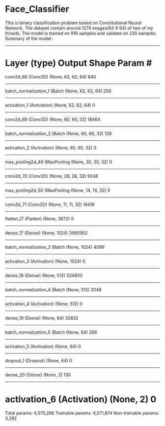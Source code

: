 # Face_Classifier
This is binary classification problem based on Constitutional Neural  Network.
The dataset contain around 1274 images(64 X 64) of two of my frineds.
The model is trained on 916 samples and validate on 230 samples.
Summary of the model :

_________________________________________________________________
Layer (type)                 Output Shape              Param #   
=================================================================
conv2d_68 (Conv2D)           (None, 62, 62, 64)        640       
_________________________________________________________________
batch_normalization_1 (Batch (None, 62, 62, 64)        256       
_________________________________________________________________
activation_1 (Activation)    (None, 62, 62, 64)        0         
_________________________________________________________________
conv2d_69 (Conv2D)           (None, 60, 60, 32)        18464     
_________________________________________________________________
batch_normalization_2 (Batch (None, 60, 60, 32)        128       
_________________________________________________________________
activation_2 (Activation)    (None, 60, 60, 32)        0         
_________________________________________________________________
max_pooling2d_49 (MaxPooling (None, 30, 30, 32)        0         
_________________________________________________________________
conv2d_70 (Conv2D)           (None, 28, 28, 32)        9248      
_________________________________________________________________
max_pooling2d_50 (MaxPooling (None, 14, 14, 32)        0         
_________________________________________________________________
conv2d_71 (Conv2D)           (None, 11, 11, 32)        16416     
_________________________________________________________________
flatten_17 (Flatten)         (None, 3872)              0         
_________________________________________________________________
dense_17 (Dense)             (None, 1024)              3965952   
_________________________________________________________________
batch_normalization_3 (Batch (None, 1024)              4096      
_________________________________________________________________
activation_3 (Activation)    (None, 1024)              0         
_________________________________________________________________
dense_18 (Dense)             (None, 512)               524800    
_________________________________________________________________
batch_normalization_4 (Batch (None, 512)               2048      
_________________________________________________________________
activation_4 (Activation)    (None, 512)               0         
_________________________________________________________________
dense_19 (Dense)             (None, 64)                32832     
_________________________________________________________________
batch_normalization_5 (Batch (None, 64)                256       
_________________________________________________________________
activation_5 (Activation)    (None, 64)                0         
_________________________________________________________________
dropout_1 (Dropout)          (None, 64)                0         
_________________________________________________________________
dense_20 (Dense)             (None, 2)                 130       
_________________________________________________________________
activation_6 (Activation)    (None, 2)                 0         
=================================================================
Total params: 4,575,266
Trainable params: 4,571,874
Non-trainable params: 3,392


